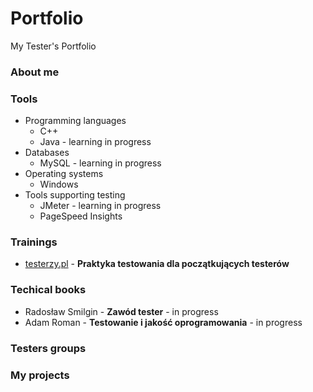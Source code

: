 # Portfolio
My Tester's Portfolio
<h3>About me</h3>
<h3>Tools</h3>  
<ul>
  <li>Programming languages
    <ul>
      <li>C++</li>
      <li>Java - learning in progress</li>
    </ul>
  </li>
  <li>Databases
    <ul>
      <li>MySQL - learning in progress</li>
    </ul>
  </li>
  <li>Operating systems
    <ul>
      <li>Windows</li>
    </ul>
  </li>
  <li>Tools supporting testing
    <ul>
      <li>JMeter - learning in progress</li>
      <li>PageSpeed Insights</li>
    </ul>
  </li>
</ul>
  
<h3>Trainings</h3>
<ul>
  <li><a href="testerzy.pl">testerzy.pl</a> - <b>Praktyka testowania dla początkujących testerów</b></li>
</ul>
  
<h3> Techical books</h3>
<ul>
  <li>Radosław Smilgin - <b>Zawód tester</b> - in progress</li>
  <li>Adam Roman - <b>Testowanie i jakość oprogramowania</b> - in progress</li>
</ul>

<h3>Testers groups</h3>
<h3>My projects</h3>
